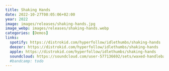 ```yaml
---
title: Shaking Hands
date: 2022-10-27T08:05:06+02:00
year: 2022
image: images/releases/shaking-hands.jpg
image_webp: images/releases/shaking-hands.webp 
categories: [Demos]
links:
  spotify: https://distrokid.com/hyperfollow/idlethumbs/shaking-hands
  deezer: https://distrokid.com/hyperfollow/idlethumbs/shaking-hands
  apple: https://distrokid.com/hyperfollow/idlethumbs/shaking-hands
  soundcloud: https://soundcloud.com/user-577136692/sets/waxed-handlebars-demos-pauls
  #bandcamp: todo
---
```

